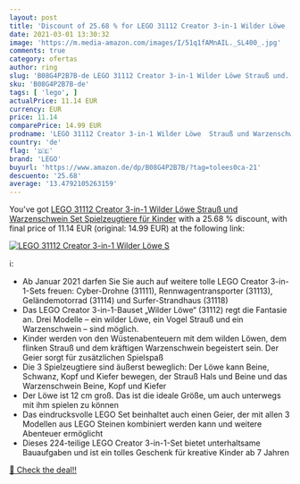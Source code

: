 ```yaml
---
layout: post
title: 'Discount of 25.68 % for LEGO 31112 Creator 3-in-1 Wilder Löwe  S'
date: 2021-03-01 13:30:32
image: 'https://m.media-amazon.com/images/I/51q1fAMnAIL._SL400_.jpg'
comments: true
category: ofertas
author: ring
slug: 'B08G4P2B7B-de LEGO 31112 Creator 3-in-1 Wilder Löwe Strauß und...'
sku: 'B08G4P2B7B-de'
tags: [ 'lego', ]
actualPrice: 11.14 EUR
currency: EUR
price: 11.14
comparePrice: 14.99 EUR
prodname: 'LEGO 31112 Creator 3-in-1 Wilder Löwe  Strauß und Warzenschwein Set  Spielzeugtiere für Kinder'
country: 'de'
flag: '🇩🇪'
brand: 'LEGO'
buyurl: 'https://www.amazon.de/dp/B08G4P2B7B/?tag=tolees0ca-21'
descuento: '25.68'
average: '13.4792105263159'
---
```


You've got [LEGO 31112 Creator 3-in-1 Wilder Löwe  Strauß und Warzenschwein Set  Spielzeugtiere für Kinder](https://www.amazon.de/dp/B08G4P2B7B/?tag=tolees0ca-21) with a  25.68 % discount, with final price of 11.14 EUR (original: 14.99 EUR) at the following link:

[![LEGO 31112 Creator 3-in-1 Wilder Löwe  S](https://m.media-amazon.com/images/I/51q1fAMnAIL._SL400_.jpg)](https://www.amazon.de/dp/B08G4P2B7B/?tag=tolees0ca-21)

ℹ️:

- Ab Januar 2021 darfen Sie Sie auch auf weitere tolle LEGO Creator 3-in-1-Sets freuen: Cyber-Drohne (31111), Rennwagentransporter (31113), Geländemotorrad (31114) und Surfer-Strandhaus (31118)
- Das LEGO Creator 3-in-1-Bauset „Wilder Löwe“ (31112) regt die Fantasie an. Drei Modelle – ein wilder Löwe, ein Vogel Strauß und ein Warzenschwein – sind möglich.
- Kinder werden von den Wüstenabenteuern mit dem wilden Löwen, dem flinken Strauß und dem kräftigen Warzenschwein begeistert sein. Der Geier sorgt für zusätzlichen Spielspaß
- Die 3 Spielzeugtiere sind äußerst beweglich: Der Löwe kann Beine, Schwanz, Kopf und Kiefer bewegen, der Strauß Hals und Beine und das Warzenschwein Beine, Kopf und Kiefer
- Der Löwe ist 12 cm groß. Das ist die ideale Größe, um auch unterwegs mit ihm spielen zu können
- Das eindrucksvolle LEGO Set beinhaltet auch einen Geier, der mit allen 3 Modellen aus LEGO Steinen kombiniert werden kann und weitere Abenteuer ermöglicht
- Dieses 224-teilige LEGO Creator 3-in-1-Set bietet unterhaltsame Bauaufgaben und ist ein tolles Geschenk für kreative Kinder ab 7 Jahren

[🛒 Check the deal!!](https://www.amazon.de/dp/B08G4P2B7B/?tag=tolees0ca-21)
